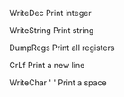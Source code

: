 WriteDec     	Print integer

WriteString	  Print string

DumpRegs	    Print all registers

CrLf        	Print a new line

WriteChar ' '	Print a space
